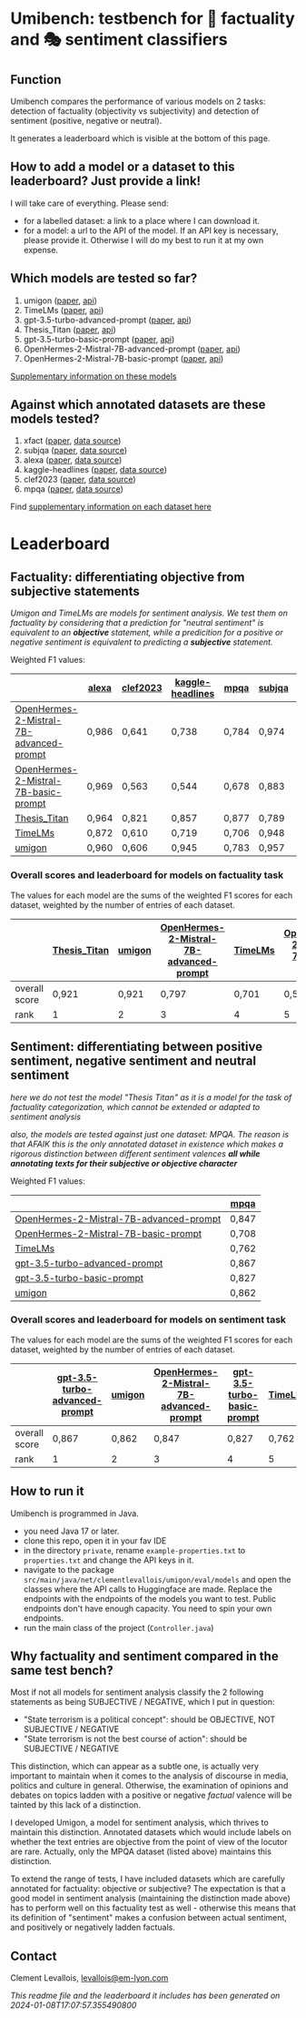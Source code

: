 # Umibench: testbench for 📏 factuality and 🎭 sentiment classifiers

## Function
Umibench compares the performance of various models on 2 tasks: detection of factuality (objectivity vs subjectivity) and detection of sentiment (positive, negative or neutral).

It generates a leaderboard which is visible at the bottom of this page.

## How to add a model or a dataset to this leaderboard? Just provide a link!

I will take care of everything. Please send:

- for a labelled dataset: a link to a place where I can download it.
- for a model: a url to the API of the model. If an API key is necessary, please provide it. Otherwise I will do my best to run it at my own expense.

## Which models are tested so far?

1. umigon ([paper](https://aclanthology.org/S13-2068/no),  [api](https://nocodefunctions.com/umigon/sentiment_analysis_tool.html))
2. TimeLMs ([paper](https://arxiv.org/abs/2202.03829),  [api](https://huggingface.co/cardiffnlp/twitter-roberta-base-sentiment-latest))
3. gpt-3.5-turbo-advanced-prompt ([paper](https://openai.com/blog/gpt-3-5-turbo-fine-tuning-and-api-updates),  [api](https://api.openai.com/v1/chat/completions))
4. Thesis_Titan ([paper](https://ceur-ws.org/Vol-3497/paper-020.pdf),  [api](https://huggingface.co/GroNLP/mdebertav3-subjectivity-english))
5. gpt-3.5-turbo-basic-prompt ([paper](https://openai.com/blog/gpt-3-5-turbo-fine-tuning-and-api-updates),  [api](https://api.openai.com/v1/chat/completions))
6. OpenHermes-2-Mistral-7B-advanced-prompt ([paper](https://huggingface.co/teknium/OpenHermes-2-Mistral-7B),  [api](https://huggingface.co/teknium/OpenHermes-2-Mistral-7B))
7. OpenHermes-2-Mistral-7B-basic-prompt ([paper](https://huggingface.co/teknium/OpenHermes-2-Mistral-7B),  [api](https://huggingface.co/teknium/OpenHermes-2-Mistral-7B))

[Supplementary information on these models](supplementary_info_on_models.md)

## Against which annotated datasets are these models tested?


1. xfact ([paper](http://dx.doi.org/10.18653/v1/2021.acl-short.86),  [data source](https://github.com/utahnlp/x-fact))
2. subjqa ([paper](http://dx.doi.org/10.18653/v1/2020.emnlp-main.442),  [data source](https://huggingface.co/datasets/subjqa))
3. alexa ([paper](https://arxiv.org/abs/2110.05456),  [data source](https://github.com/alexa/factual-consistency-analysis-of-dialogs/))
4. kaggle-headlines ([paper](https://arxiv.org/abs/2209.11429),  [data source](https://www.kaggle.com/datasets/rmisra/news-category-dataset?resource=download))
5. clef2023 ([paper](https://doi.org/10.1007/978-3-031-42448-9),  [data source](https://gitlab.com/checkthat_lab/clef2023-checkthat-lab/-/tree/main/task2/data/subtask-2-english))
6. mpqa ([paper](https://doi.org/10.1007/s10579-005-7880-9),  [data source](https://mpqa.cs.pitt.edu/))

Find [supplementary information on each dataset here](supplementary_info_on_annotated_datasets.md)

# Leaderboard

## Factuality: differentiating objective from subjective statements

*Umigon and TimeLMs are models for sentiment analysis. We test them on factuality by considering that a prediction for "neutral sentiment" is equivalent to an* ***objective*** *statement, while a predicition for a positive or negative sentiment is equivalent to predicting a* ***subjective*** *statement.*

Weighted F1 values:




|                                                                                                   | [alexa](https://github.com/alexa/factual-consistency-analysis-of-dialogs/) | [clef2023](https://gitlab.com/checkthat_lab/clef2023-checkthat-lab/-/tree/main/task2/data/subtask-2-english) | [kaggle-headlines](https://www.kaggle.com/datasets/rmisra/news-category-dataset?resource=download) | [mpqa](https://mpqa.cs.pitt.edu/) | [subjqa](https://huggingface.co/datasets/subjqa) | [xfact](https://github.com/utahnlp/x-fact) |
| ------------------------------------------------------------------------------------------------- | -------------------------------------------------------------------------- | ------------------------------------------------------------------------------------------------------------ | -------------------------------------------------------------------------------------------------- | --------------------------------- | ------------------------------------------------ | ------------------------------------------ |
| [OpenHermes-2-Mistral-7B-advanced-prompt](https://huggingface.co/teknium/OpenHermes-2-Mistral-7B) | 0,986                                                                      | 0,641                                                                                                        | 0,738                                                                                              | 0,784                             | 0,974                                            | 0,792                                      |
| [OpenHermes-2-Mistral-7B-basic-prompt](https://huggingface.co/teknium/OpenHermes-2-Mistral-7B)    | 0,969                                                                      | 0,563                                                                                                        | 0,544                                                                                              | 0,678                             | 0,883                                            | 0,388                                      |
| [Thesis_Titan](https://ceur-ws.org/Vol-3497/paper-020.pdf)                                        | 0,964                                                                      | 0,821                                                                                                        | 0,857                                                                                              | 0,877                             | 0,789                                            | 0,960                                      |
| [TimeLMs](https://arxiv.org/abs/2202.03829)                                                       | 0,872                                                                      | 0,610                                                                                                        | 0,719                                                                                              | 0,706                             | 0,948                                            | 0,671                                      |
| [umigon](https://aclanthology.org/S13-2068/no)                                                    | 0,960                                                                      | 0,606                                                                                                        | 0,945                                                                                              | 0,783                             | 0,957                                            | 0,978                                      |
### Overall scores and leaderboard for models on factuality task
The values for each model are the sums of the weighted F1 scores for each dataset, weighted by the number of entries of each dataset.

|               | [Thesis_Titan](https://ceur-ws.org/Vol-3497/paper-020.pdf) | [umigon](https://aclanthology.org/S13-2068/no) | [OpenHermes-2-Mistral-7B-advanced-prompt](https://huggingface.co/teknium/OpenHermes-2-Mistral-7B) | [TimeLMs](https://arxiv.org/abs/2202.03829) | [OpenHermes-2-Mistral-7B-basic-prompt](https://huggingface.co/teknium/OpenHermes-2-Mistral-7B) |
| ------------- | ---------------------------------------------------------- | ---------------------------------------------- | ------------------------------------------------------------------------------------------------- | ------------------------------------------- | ---------------------------------------------------------------------------------------------- |
| overall score | 0,921                                                      | 0,921                                          | 0,797                                                                                             | 0,701                                       | 0,503                                                                                          |
| rank          | 1                                                          | 2                                              | 3                                                                                                 | 4                                           | 5                                                                                              |

## Sentiment: differentiating between positive sentiment, negative sentiment and neutral sentiment

*here we do not test the model "Thesis Titan" as it is a model for the task of factuality categorization, which cannot be extended or adapted to sentiment analysis*

*also, the models are tested against just one dataset: MPQA. The reason is that AFAIK this is the only annotated dataset in existence which makes a rigorous distinction between different sentiment valences* ***all while annotating texts for their subjective or objective character*** 

Weighted F1 values:


|                                                                                                    | [mpqa](https://mpqa.cs.pitt.edu/) |
| -------------------------------------------------------------------------------------------------- | --------------------------------- |
| [OpenHermes-2-Mistral-7B-advanced-prompt](https://huggingface.co/teknium/OpenHermes-2-Mistral-7B)  | 0,847                             |
| [OpenHermes-2-Mistral-7B-basic-prompt](https://huggingface.co/teknium/OpenHermes-2-Mistral-7B)     | 0,708                             |
| [TimeLMs](https://arxiv.org/abs/2202.03829)                                                        | 0,762                             |
| [gpt-3.5-turbo-advanced-prompt](https://openai.com/blog/gpt-3-5-turbo-fine-tuning-and-api-updates) | 0,867                             |
| [gpt-3.5-turbo-basic-prompt](https://openai.com/blog/gpt-3-5-turbo-fine-tuning-and-api-updates)    | 0,827                             |
| [umigon](https://aclanthology.org/S13-2068/no)                                                     | 0,862                             |
### Overall scores and leaderboard for models on sentiment task
The values for each model are the sums of the weighted F1 scores for each dataset, weighted by the number of entries of each dataset.

|               | [gpt-3.5-turbo-advanced-prompt](https://openai.com/blog/gpt-3-5-turbo-fine-tuning-and-api-updates) | [umigon](https://aclanthology.org/S13-2068/no) | [OpenHermes-2-Mistral-7B-advanced-prompt](https://huggingface.co/teknium/OpenHermes-2-Mistral-7B) | [gpt-3.5-turbo-basic-prompt](https://openai.com/blog/gpt-3-5-turbo-fine-tuning-and-api-updates) | [TimeLMs](https://arxiv.org/abs/2202.03829) | [OpenHermes-2-Mistral-7B-basic-prompt](https://huggingface.co/teknium/OpenHermes-2-Mistral-7B) |
| ------------- | -------------------------------------------------------------------------------------------------- | ---------------------------------------------- | ------------------------------------------------------------------------------------------------- | ----------------------------------------------------------------------------------------------- | ------------------------------------------- | ---------------------------------------------------------------------------------------------- |
| overall score | 0,867                                                                                              | 0,862                                          | 0,847                                                                                             | 0,827                                                                                           | 0,762                                       | 0,708                                                                                          |
| rank          | 1                                                                                                  | 2                                              | 3                                                                                                 | 4                                                                                               | 5                                           | 6                                                                                              |
## How to run it
Umibench is programmed in Java.

- you need Java 17 or later.
- clone this repo, open it in your fav IDE
- in the directory `private`, rename `example-properties.txt` to `properties.txt` and change the API keys in it.
- navigate to the package `src/main/java/net/clementlevallois/umigon/eval/models` and open the classes where the API calls to Huggingface are made. Replace the endpoints with the endpoints of the models you want to test. Public endpoints don't have enough capacity. You need to spin your own endpoints.
- run the main class of the project (`Controller.java`)

## Why factuality and sentiment compared in the same test bench?
Most if not all models for sentiment analysis classify the 2 following statements as being SUBJECTIVE / NEGATIVE, which I put in question:

- "State terrorism is a political concept": should be OBJECTIVE, NOT SUBJECTIVE / NEGATIVE
- "State terrorism is not the best course of action": should be SUBJECTIVE / NEGATIVE

This distinction, which can appear as a subtle one, is actually very important to maintain when it comes to the analysis of discourse in media, politics and culture in general. Otherwise, the examination of opinions and debates on topics ladden with a positive or negative *factual* valence will be tainted by this lack of a distinction.

I developed Umigon, a model for sentiment analysis, which thrives to maintain this distinction. Annotated datasets which would include labels on whether the text entries are objective from the point of view of the locutor are rare. Actually, only the MPQA dataset (listed above) maintains this distinction.

To extend the range of tests, I have included datasets which are carefully annotated for factuality: objective or subjective? The expectation is that a good model in sentiment analysis (maintaining the distinction made above) has to perform well on this factuality test as well - otherwise this means that its definition of "sentiment" makes a confusion between actual sentiment, and positively or negatively ladden factuals.

## Contact
Clement Levallois, levallois@em-lyon.com



_This readme file and the leaderboard it includes has been generated on 2024-01-08T17:07:57.355490800_
